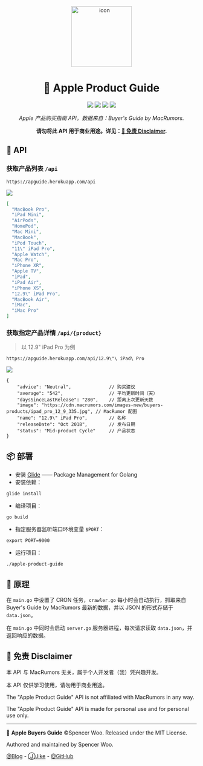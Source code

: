 <div align="center">

<img src="https://i.loli.net/2019/08/07/Kudc3DxaIQ9E8Sj.png" width="160px" alt="icon" />

<h1> 🧧 Apple Product Guide </h1>

[![](https://flat.badgen.net/badge/icon/Product%20Guide?icon=apple&label=Apple)](https://buyersguide.macrumors.com)
[![](https://jaywcjlove.github.io/sb/lang/english.svg)](README.md)
[![](https://flat.badgen.net/badge/icon/Heroku?icon=https://simpleicons.now.sh/heroku/fff&label=Deployed%20to&color=795A9D)](https://www.heroku.com/)
[![](https://flat.badgen.net/badge/Lists/iPhone,Mac,Others?list=|&color=red)](https://apguide.herokuapp.com/api)

*Apple 产品购买指南 API。数据来自：Buyer's Guide by MacRumors.*

**请勿将此 API 用于商业用途。详见：[🧸 免责 Disclaimer](#-免责-disclaimer).**

</div>

## 🧬 API

### 获取产品列表 `/api`

```
https://apguide.herokuapp.com/api
```

![](https://i.loli.net/2019/08/13/UqawjJPNXiBeYOo.png)

```json
[
  "MacBook Pro",
  "iPad Mini",
  "AirPods",
  "HomePod",
  "Mac Mini",
  "MacBook",
  "iPod Touch",
  "11\" iPad Pro",
  "Apple Watch",
  "Mac Pro",
  "iPhone XR",
  "Apple TV",
  "iPad",
  "iPad Air",
  "iPhone XS",
  "12.9\" iPad Pro",
  "MacBook Air",
  "iMac",
  "iMac Pro"
]
```

### 获取指定产品详情 `/api/{product}`

> 以 12.9" iPad Pro 为例

```
https://apguide.herokuapp.com/api/12.9\"\ iPad\ Pro
```

![](https://i.loli.net/2019/08/13/ePmYpzj8bgS716J.png)

```jsonc
{
    "advice": "Neutral",              // 购买建议
    "average": "542",                 // 平均更新时间（天）
    "daysSinceLastRelease": "280",    // 距离上次更新天数
    "image": "https://cdn.macrumors.com/images-new/buyers-products/ipad_pro_12_9_335.jpg", // MacRumor 配图
    "name": "12.9\" iPad Pro",        // 名称
    "releaseDate": "Oct 2018",        // 发布日期
    "status": "Mid-product Cycle"     // 产品状态
}
```

## 📦 部署

- 安装 [Glide](https://github.com/Masterminds/glide) —— Package Management for Golang
- 安装依赖：

```
glide install
```

- 编译项目：

```shell
go build
```

- 指定服务器监听端口环境变量 `$PORT`：

```shell
export PORT=9000
```

- 运行项目：

```shell
./apple-product-guide
```

## 🧮 原理

在 `main.go` 中设置了 CRON 任务，`crawler.go` 每小时会自动执行，抓取来自 Buyer's Guide by MacRumors 最新的数据，并以 JSON 的形式存储于 `data.json`。

在 `main.go` 中同时会启动 `server.go` 服务器进程，每次请求读取 `data.json`，并返回响应的数据。

## 🧸 免责 Disclaimer

本 API 与 MacRumors 无关，属于个人开发者（我）凭兴趣开发。

本 API 仅供学习使用，请勿用于商业用途。

The "Apple Product Guide" API is not affiliated with MacRumors in any way.

The "Apple Product Guide" API is made for personal use and for personal use only.

---

🧧 **Apple Buyers Guide** ©Spencer Woo. Released under the MIT License.

Authored and maintained by Spencer Woo.

[@Blog](https://spencerwoo.com/) - [ⒿJike](https://web.okjike.com/user/4DDA0425-FB41-4188-89E4-952CA15E3C5E/post) - [@GitHub](https://github.com/spencerwooo)
